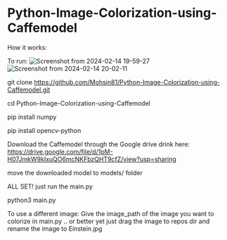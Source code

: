 # Python-Image-Colorization-using-Caffemodel
How it works:

To run:
![Screenshot from 2024-02-14 19-59-27](https://github.com/Mohsin81/Python-Image-Colorization-using-Caffemodel/assets/80098269/d6d759a7-1d12-4375-b6e5-34744f87b48a)
![Screenshot from 2024-02-14 20-02-11](https://github.com/Mohsin81/Python-Image-Colorization-using-Caffemodel/assets/80098269/05a491ef-20df-441f-a840-7e72e2c40573)


git clone https://github.com/Mohsin81/Python-Image-Colorization-using-Caffemodel.git

cd Python-Image-Colorization-using-Caffemodel

pip install numpy

pip install opencv-python

Download the Caffemodel through the Google drive drink here: https://drive.google.com/file/d/1pM-H07JmkW9kIxuQO6mcNKFbzQHT9cfZ/view?usp=sharing

move the downloaded model to models/ folder

ALL SET! just run the main.py

python3 main.py

To use a different image:
Give the image_path of the image you want to colorize in main.py .. or better yet just drag the image to repos dir and rename the image to Einstein.jpg
